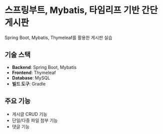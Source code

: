 # 스프링부트, Mybatis, 타임리프 기반 간단 게시판 

Spring Boot, Mybatis, Thymeleaf를 활용한 게시판 실습

## 기술 스택

-   **Backend**: Spring Boot, Mybatis
-   **Frontend**: Thymeleaf
-   **Database**: MySQL
-   **빌드 도구**: Gradle

## 주요 기능

-   게시글 CRUD 기능
-   단일/다중 파일 첨부 기능
-   댓글 기능
